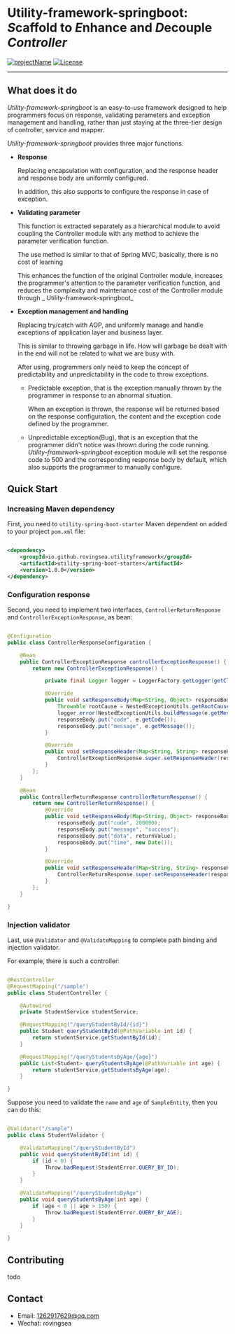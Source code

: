 # Utility-framework-springboot: *S*caffold to *E*nhance and *D*ecouple _Controller_

[![projectName](https://img.shields.io/badge/Utilityframework-Springboot-brightgreen)](https://github.com/RovingSea/utility-framework-springboot)
[![License](https://img.shields.io/badge/license-Apache%202-4EB1BA.svg)](https://www.apache.org/licenses/LICENSE-2.0.html)

-------

## What does it do

_Utility-framework-springboot_ is an easy-to-use framework designed to help programmers focus on response, validating
parameters and exception management and handling, rather than just staying at the three-tier design of controller,
service and mapper.

_Utility-framework-springboot_ provides three major functions.

* **Response**

  Replacing encapsulation with configuration, and the response header and response body are uniformly configured.

  In addition, this also supports to configure the response in case of exception.

* **Validating parameter**

  This function is extracted separately as a hierarchical module to avoid coupling the Controller module with any method
  to achieve the parameter verification function.

  The use method is similar to that of Spring MVC, basically, there is no cost of learning

  This enhances the function of the original Controller module, increases the programmer's attention to the parameter
  verification function, and reduces the complexity and maintenance cost of the Controller module through _
  Utility-framework-springboot_

* **Exception management and handling**

  Replacing try/catch with AOP, and uniformly manage and handle exceptions of application layer and business layer.

  This is similar to throwing garbage in life. How will garbage be dealt with in the end will not be related to what we
  are busy with.

  After using, programmers only need to keep the concept of predictability and unpredictability in the code to throw
  exceptions.

    * Predictable exception, that is the exception manually thrown by the programmer in response to an abnormal
      situation.

      When an exception is thrown, the response will be returned based on the response configuration, the content and
      the exception code defined by the programmer.

    * Unpredictable exception(Bug), that is an exception that the programmer didn't notice was thrown during the code
      running.
      _Utility-framework-springboot_ exception module will set the response code to 500 and the corresponding response
      body by default, which also supports the programmer to manually configure.

## Quick Start

### Increasing Maven dependency

First, you need to `utility-spring-boot-starter` Maven dependent on added to your project `pom.xml` file:

```xml

<dependency>
    <groupId>io.github.rovingsea.utilityframework</groupId>
    <artifactId>utility-spring-boot-starter</artifactId>
    <version>1.0.0</version>
</dependency>
```

### Configuration response

Second, you need to implement two interfaces,
`ControllerReturnResponse` and `ControllerExceptionResponse`, as bean:

```java

@Configuration
public class ControllerResponseConfiguration {

    @Bean
    public ControllerExceptionResponse controllerExceptionResponse() {
        return new ControllerExceptionResponse() {

            private final Logger logger = LoggerFactory.getLogger(getClass());

            @Override
            public void setResponseBody(Map<String, Object> responseBody, UtilityException e, HttpServletRequest request, HttpServletResponse response) {
                Throwable rootCause = NestedExceptionUtils.getRootCause(e);
                logger.error(NestedExceptionUtils.buildMessage(e.getMessage(), rootCause));
                responseBody.put("code", e.getCode());
                responseBody.put("message", e.getMessage());
            }

            @Override
            public void setResponseHeader(Map<String, String> responseHeader, UtilityException e, HttpServletRequest request, HttpServletResponse response) {
                ControllerExceptionResponse.super.setResponseHeader(responseHeader, e, request, response);
            }
        };
    }

    @Bean
    public ControllerReturnResponse controllerReturnResponse() {
        return new ControllerReturnResponse() {
            @Override
            public void setResponseBody(Map<String, Object> responseBody, Object returnValue, ServerHttpRequest request, ServerHttpResponse response) {
                responseBody.put("code", 200000);
                responseBody.put("message", "success");
                responseBody.put("data", returnValue);
                responseBody.put("time", new Date());
            }

            @Override
            public void setResponseHeader(Map<String, String> responseHeader, Object returnValue, ServerHttpRequest request, ServerHttpResponse response) {
                ControllerReturnResponse.super.setResponseHeader(responseHeader, returnValue, request, response);
            }
        };
    }

}
```

### Injection validator

Last, use `@Validator` and `@ValidateMapping` to complete path binding and injection validator.

For example, there is such a controller:

```java

@RestController
@RequestMapping("/sample")
public class StudentController {

    @Autowired
    private StudentService studentService;

    @RequestMapping("/queryStudentById/{id}")
    public Student queryStudentById(@PathVariable int id) {
        return studentService.getStudentById(id);
    }

    @RequestMapping("/queryStudentsByAge/{age}")
    public List<Student> queryStudentsByAge(@PathVariable int age) {
        return studentService.getStudentsByAge(age);
    }

}
```

Suppose you need to validate the `name` and `age` of `SampleEntity`, then you can do this:

```java

@Validator("/sample")
public class StudentValidator {

    @ValidateMapping("/queryStudentById")
    public void queryStudentById(int id) {
        if (id < 0) {
            Throw.badRequest(StudentError.QUERY_BY_ID);
        }
    }

    @ValidateMapping("/queryStudentsByAge")
    public void queryStudentsByAge(int age) {
        if (age < 0 || age > 150) {
            Throw.badRequest(StudentError.QUERY_BY_AGE);
        }
    }

}

```

## Contributing

todo

## Contact

* Email: 1262917629@qq.com
* Wechat: rovingsea
